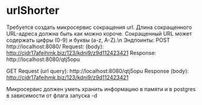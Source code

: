 # urlShorter

Требуется создать микросервис сокращения url. Длина сокращенного URL-адреса должна быть как
можно короче. Сокращенный URL может содержать цифры (0-9) и буквы (a-z, A-Z).\n
Эндпоинты:
POST http://localhost:8080/
Request: (body): http://cjdr17afeihmk.biz/123/kdni9/z9d112423421
Response: http://localhost:8080/qtj5opu

GET
Request (url query): http://localhost:8080/qtj5opu
Response (body): http://cjdr17afeihmk.biz/123/kdni9/z9d112423421

Микросервис должен уметь хранить информацию в памяти и в postgres в зависимости от флага
запуска -d
